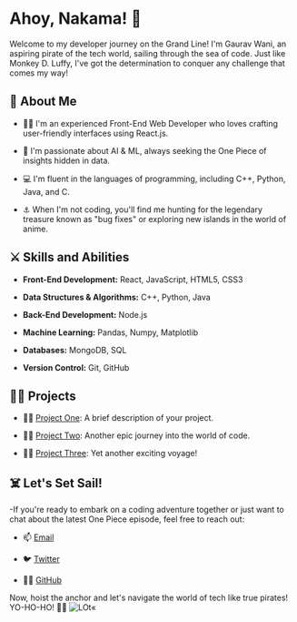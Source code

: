 <!-- Replace 'your-image-url' with a link to your profile picture -->


# Ahoy, Nakama! 👋

Welcome to my developer journey on the Grand Line! I'm Gaurav Wani, an aspiring pirate of the tech world, sailing through the sea of code. Just like Monkey D. Luffy, I've got the determination to conquer any challenge that comes my way!




## 🌊 About Me

- 🏴‍☠️ I'm an experienced Front-End Web Developer who loves crafting user-friendly interfaces using React.js.

- 🤖 I'm passionate about AI & ML, always seeking the One Piece of insights hidden in data.

- 💻 I'm fluent in the languages of programming, including C++, Python, Java, and C.

- ⚓ When I'm not coding, you'll find me hunting for the legendary treasure known as "bug fixes" or exploring new islands in the world of anime.

## ⚔️ Skills and Abilities


- **Front-End Development:** React, JavaScript, HTML5, CSS3

- **Data Structures & Algorithms:** C++, Python, Java

- **Back-End Development:** Node.js

- **Machine Learning:** Pandas, Numpy, Matplotlib

- **Databases:** MongoDB, SQL

- **Version Control:** Git, GitHub

 

## 🏴‍☠️ Projects

- 🏴‍☠️ [Project One](https://github.com/yourusername/project-one): A brief description of your project.

- 🏴‍☠️ [Project Two](https://github.com/yourusername/project-two): Another epic journey into the world of code.

- 🏴‍☠️ [Project Three](https://github.com/yourusername/project-three): Yet another exciting voyage!

## ☠️ Let's Set Sail!


-If you're ready to embark on a coding adventure together or just want to chat about the latest One Piece episode, feel free to reach out:

- 📫 [Email](gaurav.22110895@viit.ac.in)

- 🐦 [Twitter](https://twitter.com/yourusername)

- 🏴‍☠️ [GitHub](https://github.com/yourusername)

Now, hoist the anchor and let's navigate the world of tech like true pirates! YO-HO-HO! 🏴‍☠️
![LOt«](https://wallpapercave.com/wp/wp8303821.png)
